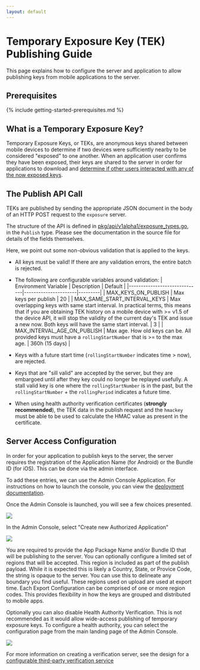```yaml
---
layout: default
---
```


# Temporary Exposure Key (TEK) Publishing Guide

This page explains how to configure the server and application to allow
publishing keys from mobile applications to the server.

## Prerequisites

{% include getting-started-prerequisites.md %}

## What is a Temporary Exposure Key?
Temporary Exposure Keys, or TEKs, are anonymous keys shared between mobile
devices to determine if two devices were sufficiently nearby to be considered
"exposed" to one another. When an application user confirms they have been
exposed, their keys are shared to the server in order for applications to
download and [determine if other users interacted with any of the now exposed
keys](https://blog.google/documents/69/Exposure_Notification_-_Cryptography_Specification_v1.2.1.pdf).

## The Publish API Call

TEKs are published by sending the appropriate JSON document in the body of
an HTTP POST request to the `exposure` server.

The structure of the API is defined in [pkg/api/v1alpha1/exposure_types.go](https://github.com/google/exposure-notifications-server/blob/main/pkg/api/v1alpha1/exposure_types.go),
in the `Publish` type. Please see the documentation in the source file
for details of the fields themselves.

Here, we point out some non-obvious validation that is applied to the keys.

* All keys must be valid! If there are any validation errors, the entire batch
  is rejected.
* The following are configurable variables around validation:
	| Environment Variable         | Description          | Default |
	|------------------------------|----------------------|---------|
	| MAX_KEYS_ON_PUBLISH          | Max keys per publish | 20      |
	| MAX_SAME_START_INTERVAL_KEYS | Max overlapping keys with same start interval. In practical terms, this means that if you are obtaining TEK history on a mobile device with >= v1.5 of the device API, it will stop the validity of the current day's TEK and issue a new now. Both keys will have the same start interval. |  3  |
	| MAX_INTERVAL_AGE_ON_PUBLISH  | Max age. How old keys can be. All provided keys must have a `rollingStartNumber` that is >= to the max age. | 360h (15 days)   |

* Keys with a future start time (`rollingStartNumber` indicates time > now),
  are rejected.
* Keys that are "sill valid" are accepted by the server, but they are embargoed
  until after they key could no longer be replayed usefully. A stall valid key
	is one where the `rollingStartNumber` is in the past, but the
	`rollingStartNumber` + the `rollingPeriod` indicates a future time.
* When using health authority verification certificates
  (__strongly recommended__), the TEK data in the publish request and the
	`hmackey` must be able to be used to calculate the HMAC value as present in
	the certificate.

## Server Access Configuration

In order for your application to publish keys to the server, the server
requires the registration of the Application Name (for Android) or the Bundle ID
(for iOS). This can be done via the admin interface.

To add these entries, we can use the Admin Console Application. For
instructions on how to launch the console, you can view the
[deployment documentation](deploying#configuring-the-server).

Once the Admin Console is launched, you will see a few choices presented.

![](../images/admin_console_landing.png)

In the Admin Console, select "Create new Authorized Application"

![](../images/admin_console_add_authorized_application.png)

You are required to provide the App Package Name and/or Bundle ID that will be
publishing to the server. You can optionally configure a limited set of regions
that will be accepted. This region is included as part of the publish payload.
While it is expected this is likely a Country, State, or Provice Code, the
string is opaque to the server. You can use this to delineate any boundary you
find useful. These regions used on upload are used at export time. Each Export
Configuration can be comprised of one or more region codes. This provides
flexibility in how the keys are grouped and distributed to mobile apps.

Optionally you can also disable Health Authority Verification. This is not
recommended as it would allow wide-access publishing of temporary exposure
keys. To configure a health authority, you can select the configuration page
from the main landing page of the Admin Console.

![](../images/admin_console_create_new_health_authority.png)

For more information on creating a verification server, see the design for a
[configurable third-party verification service](design/verification_protocol.md)
